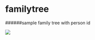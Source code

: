# familytree


######sample family tree with person id 

![](https://github.com/vijaykrishnakasina/familytree/Capture.PNG)
